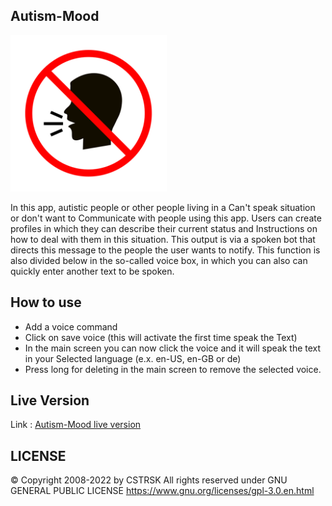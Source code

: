 ## Autism-Mood
<a alt="Autism-Mood Logo" href="https://cstrsk.de/Autism-Mood/" target="_blank"><img src="https://raw.githubusercontent.com/CSTRSK/Autism-Mood/main/android-launchericon-512-512.png" width="250"/></a>

In this app, autistic people or other people living in a Can't speak situation or don't want to Communicate with people using this app. Users can create profiles in which they can describe their current status and Instructions on how to deal with them in this situation. This output is via a spoken bot that directs this message to the people the user wants to notify. This function is also divided below in the so-called voice box, in which you can also can quickly enter another text to be spoken.

## How to use
- Add a voice command
- Click on save voice (this will activate the first time speak the Text)
- In the main screen you can now click the voice and it will speak the text in your Selected language (e.x. en-US, en-GB or de)
- Press long for deleting in the main screen to remove the selected voice.


## Live Version

Link : [Autism-Mood live version][1]

## LICENSE
© Copyright 2008-2022 by CSTRSK All rights reserved under GNU GENERAL PUBLIC LICENSE
https://www.gnu.org/licenses/gpl-3.0.en.html

[1]: https://cstrsk.de/Autism-Mood/ "Autism-Mood live version"
